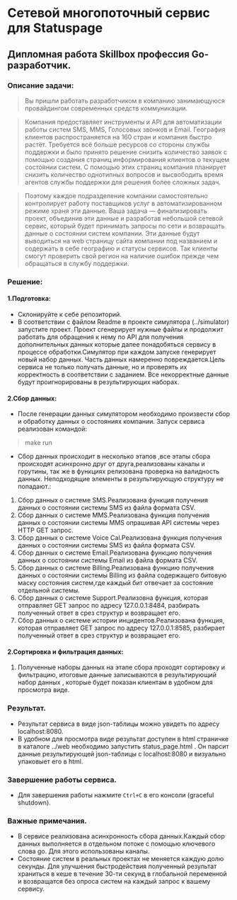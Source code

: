 # Cетевой многопоточный сервис для Statuspage
## Дипломная работа Skillbox профессия Go-разработчик.

### Описание задачи:

>Вы пришли работать разработчиком в компанию занимающуюся провайдингом
современных средств коммуникации.

>Компания предоставляет инструменты и API для автоматизации работы систем
SMS, MMS, Голосовых звонков и Email. География клиентов распространяется на
160 стран и компания быстро растёт. Требуется всё больше ресурсов со стороны
службы поддержки и было принято решение снизить количество заявок с помощью
создания страниц информирования клиентов о текущем состоянии систем.
С помощью этих страниц компания планирует снизить количество однотипных
вопросов и высвободить время агентов службы поддержки для решения более
сложных задач.

>Поэтому каждое подразделение компании самостоятельно контролирует работу
поставщиков услуг в автоматизированном режиме храня эти данные. Ваша задача —
финализировать проект, объединив эти данные и разработав небольшой сетевой
сервис, который будет принимать запросы по сети и возвращать данные
о состоянии систем компании. Эти данные будут выводиться на web страницу
сайта компании под названием и содержать в себе географию и статусы
сервисов. Так клиенты смогут проверить свой регион на наличие ошибок прежде
чем обращаться в службу поддержки.

### Решение:

#### 1.Подготовка:
- Склонируйте к себе репозиторий.
- В соответствии с файлом Readme в проекте симулятора (../simulator) запустите проект.
  Проект сгенерирует нужные файлы и продолжит работать для обращения к нему
  по API для получения дополнительных данных которые далее понадобяться сервису в процессе обработки.Симулятор при каждом запуске генерирует новый набор данных. Часть данных
  намеренно повреждается.Цель сервиса не только получать данные, но и проверять
  их корректность в соответствии с заданием. Все некорректные данные будут
  проигнорированы в результирующих наборах.
#### 2.Сбор данных:
- После генерации данных симулятором необходимо произвести сбор и обработку данных о состояниях компании.
Запуск сервиса реализован командой:
>make run

- Сбор данных происходит в несколько этапов ,все этапы сбора происходят асинхронно друг от друга,реализованы каналы и горутины,
  так же в функциях релизована проверка на валидность данных. Неподходящие элементы в результирующую структуру не попадают.:
1. Сбор данных о системе SMS.Реализована функция получения данных о состоянии системы SMS
   из файла формата CSV.
2. Сбор данных о системе MMS.Реализована функция получения данных о состоянии системы MMS
   опрашивая API системы через HTTP GET запрос.
3. Сбор данных о системе Voice Cal.Реализована функция получения данных о состоянии системы SMS
   из файла формата CSV.
4. Сбор данных о системе Email.Реализована функцию получения данных о состоянии системы Email из файла формата CSV.
5. Сбор данных о системе Billing.Реализована функцию получения данных о состоянии системы Billing из файла
   содержащего битовую маску состояния систем,где каждый бит отвечает за состояние
   отдельной системы.
6. Сбор данных о системе Support.Реализовна функция, которая отправляет GET запрос по адресу 127.0.0.1:8484,
   разбирать полученный ответ в срез структур и возвращает его.
7. Сбор данных о системе истории инцидентов.Реализована функция, которая отправляет GET запрос по адресу 127.0.0.1:8585,
   разбирает полученный ответ в срез структур и возвращает его.

#### 2.Сортировка и фильтрация данных:
1. Полученные наборы данных на этапе сбора проходят сортировку и фильтрацию, итоговые данные записываются в
результирующий набор данных , которые будет показан клиентам в удобном для просмотра виде.

### Результат.
- Результат сервиса в виде json-таблицы можно увидеть по адресу localhost:8080.
- В удобном для просмотра виде результат доступен в html страничке в каталоге ../web необходимо 
запустить status_page.html . Он парсит данные результирующей json-таблицы с localhost:8080
и визуально упаковыет его в html.

### Завершение работы сервиса.
- Для завершения работы нажмите `Ctrl+C` в его консоли (graceful shutdown).

### Важные примечания.
- В сервисе реализована асинхронность сбора данных.Каждый сбор данных выполняется
  в отдельном потоке с помощью ключевого слова go. Для этого использованы каналы.
- Состояние систем в реальных проектах не меняется каждую долю секунды.
  Для улучшения быстродействия полученный результат храниться в кеше в
  течение 30-ти секунд в глобальной переменной и возвращатся без опроса
  систем на каждый запрос к вашему сервису.



